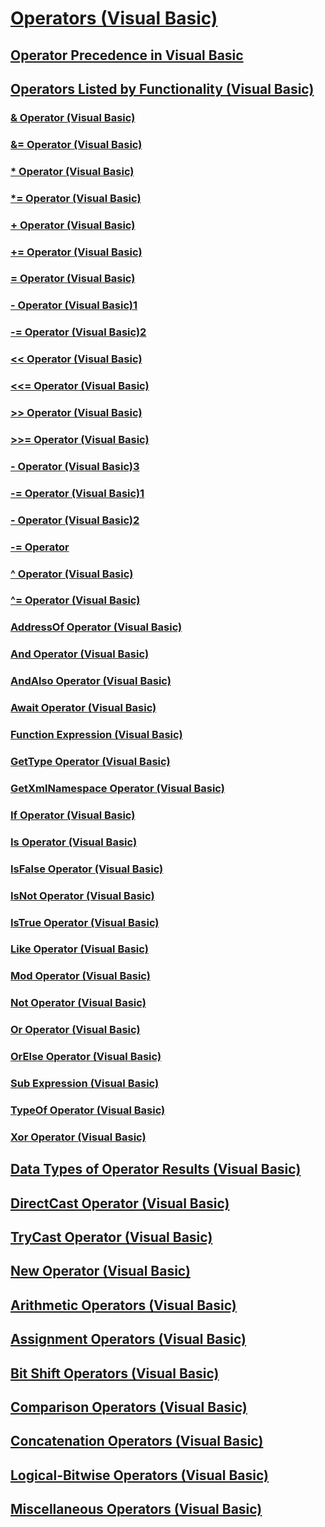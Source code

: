# [Operators (Visual Basic)](index.md)
## [Operator Precedence in Visual Basic](operator-precedence.md)
## [Operators Listed by Functionality (Visual Basic)](operators-listed-by-functionality.md)
### [& Operator (Visual Basic)](concatenation-operator.md)
### [&= Operator (Visual Basic)](and-assignment-operator.md)
### [* Operator (Visual Basic)](multiplication-operator.md)
### [*= Operator (Visual Basic)](multiplication-assignment-operator.md)
### [+ Operator (Visual Basic)](addition-operator.md)
### [+= Operator (Visual Basic)](addition-assignment-operator.md)
### [= Operator (Visual Basic)](assignment-operator.md)
### [- Operator (Visual Basic)1](subtraction-operator.md)
### [-= Operator (Visual Basic)2](integer-division-assignment-operator.md)
### [<< Operator (Visual Basic)](left-shift-operator.md)
### [<<= Operator (Visual Basic)](left-shift-assignment-operator.md)
### [>> Operator (Visual Basic)](right-shift-operator.md)
### [>>= Operator (Visual Basic)](right-shift-assignment-operator.md)
### [- Operator (Visual Basic)3](floating-point-division-operator.md)
### [-= Operator (Visual Basic)1](floating-point-division-assignment-operator.md)
### [- Operator (Visual Basic)2](integer-division-operator.md)
### [-= Operator](subtraction-assignment-operator.md)
### [^ Operator (Visual Basic)](exponentiation-operator.md)
### [^= Operator (Visual Basic)](exponentiation-assignment-operator.md)
### [AddressOf Operator (Visual Basic)](addressof-operator.md)
### [And Operator (Visual Basic)](and-operator.md)
### [AndAlso Operator (Visual Basic)](andalso-operator.md)
### [Await Operator (Visual Basic)](await-operator.md)
### [Function Expression (Visual Basic)](function-expression.md)
### [GetType Operator (Visual Basic)](gettype-operator.md)
### [GetXmlNamespace Operator (Visual Basic)](getxmlnamespace-operator.md)
### [If Operator (Visual Basic)](if-operator.md)
### [Is Operator (Visual Basic)](is-operator.md)
### [IsFalse Operator (Visual Basic)](isfalse-operator.md)
### [IsNot Operator (Visual Basic)](isnot-operator.md)
### [IsTrue Operator (Visual Basic)](istrue-operator.md)
### [Like Operator (Visual Basic)](like-operator.md)
### [Mod Operator (Visual Basic)](mod-operator.md)
### [Not Operator (Visual Basic)](not-operator.md)
### [Or Operator (Visual Basic)](or-operator.md)
### [OrElse Operator (Visual Basic)](orelse-operator.md)
### [Sub Expression (Visual Basic)](sub-expression.md)
### [TypeOf Operator (Visual Basic)](typeof-operator.md)
### [Xor Operator (Visual Basic)](xor-operator.md)
## [Data Types of Operator Results (Visual Basic)](data-types-of-operator-results.md)
## [DirectCast Operator (Visual Basic)](directcast-operator.md)
## [TryCast Operator (Visual Basic)](trycast-operator.md)
## [New Operator (Visual Basic)](new-operator.md)
## [Arithmetic Operators (Visual Basic)](arithmetic-operators.md)
## [Assignment Operators (Visual Basic)](assignment-operators.md)
## [Bit Shift Operators (Visual Basic)](bit-shift-operators.md)
## [Comparison Operators (Visual Basic)](comparison-operators.md)
## [Concatenation Operators (Visual Basic)](concatenation-operators.md)
## [Logical-Bitwise Operators (Visual Basic)](logical-bitwise-operators.md)
## [Miscellaneous Operators (Visual Basic)](miscellaneous-operators.md)
